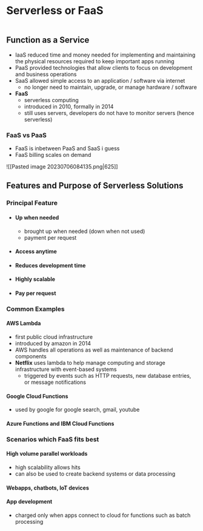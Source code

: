 # Serverless or FaaS
```toc
```

## Function as a Service
- IaaS reduced time and money needed for implementing and maintaining the physical resources required to keep important apps running
- PaaS provided technologies that allow clients to focus on development and business operations
- SaaS allowed simple access to an application / software via internet
	- no longer need to maintain, upgrade, or manage hardware / software
- **FaaS**
	- serverless computing
	- introduced in 2010, formally in 2014
	- still uses servers, developers do not have to monitor servers (hence serverless)

### FaaS vs PaaS
- FaaS is inbetween PaaS and SaaS i guess
- FaaS billing scales on demand

![[Pasted image 20230706084135.png|625]]


## Features and Purpose of Serverless Solutions

### Principal Feature
- #### Up when needed
	- brought up when needed (down when not used)
	- payment per request
- #### Access anytime
- #### Reduces development time
- #### Highly scalable
- #### Pay per request


### Common Examples
#### AWS Lambda
- first public cloud infrastructure
- introduced by amazon in 2014
- AWS handles all operations as well as maintenance of backend components
- **Netflix** uses lambda to help manage computing and storage infrastructure with event-based systems
	- triggered by events such as HTTP requests, new database entries, or message notifications

#### Google Cloud Functions
- used by google for google search, gmail, youtube

#### Azure Functions and IBM Cloud Functions


### Scenarios which FaaS fits best
#### High volume parallel workloads
- high scalability allows hits
- can also be used to create backend systems or data processing
#### Webapps, chatbots, IoT devices
#### App development
- charged only when apps connect to cloud for functions such as batch processing

